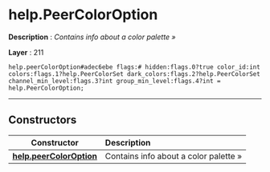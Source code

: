 # help.PeerColorOption

**Description** : *Contains info about a color palette &raquo;*

**Layer** : 211

```tl
help.peerColorOption#adec6ebe flags:# hidden:flags.0?true color_id:int colors:flags.1?help.PeerColorSet dark_colors:flags.2?help.PeerColorSet channel_min_level:flags.3?int group_min_level:flags.4?int = help.PeerColorOption;
```

---

## Constructors

| Constructor | Description |
| :---: | :--- |
| [**help.peerColorOption**](constructor/help.peerColorOption) | Contains info about a color palette » |